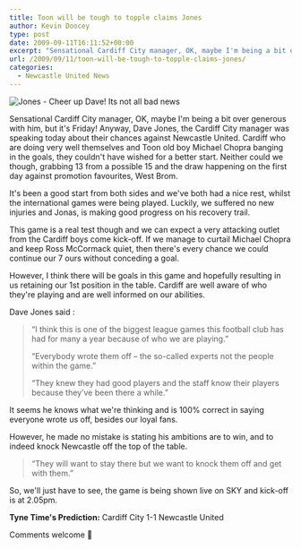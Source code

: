 ```yaml
---
title: Toon will be tough to topple claims Jones
author: Kevin Doocey
type: post
date: 2009-09-11T16:11:52+00:00
excerpt: "Sensational Cardiff City manager, OK, maybe I'm being a bit over generous with him, but it's.."
url: /2009/09/11/toon-will-be-tough-to-topple-claims-jones/
categories:
  - Newcastle United News
---
```


![Jones - Cheer up Dave! Its not all bad news](https://i.telegraph.co.uk/telegraph/multimedia/archive/01015/dave-jones_1015597c.jpg)

Sensational Cardiff City manager, OK, maybe I'm being a bit over generous with him, but it's Friday! Anyway, Dave Jones, the Cardiff City manager was speaking today about their chances against Newcastle United. Cardiff who are doing very well themselves and Toon old boy Michael Chopra banging in the goals, they couldn't have wished for a better start. Neither could we though, grabbing 13 from a possible 15 and the draw happening on the first day against promotion favourites, West Brom.

It's been a good start from both sides and we've both had a nice rest, whilst the international games were being played. Luckily, we suffered no new injuries and Jonas, is making good progress on his recovery trail.

This game is a real test though and we can expect a very attacking outlet from the Cardiff boys come kick-off. If we manage to curtail Michael Chopra and keep Ross McCormack quiet, then there's every chance we could continue our 7 ours without conceding a goal.

However, I think there will be goals in this game and hopefully resulting in us retaining our 1st position in the table. Cardiff are well aware of who they're playing and are well informed on our abilities.

Dave Jones said :

> “I think this is one of the biggest league games this football club has had for many a year because of who we are playing.”
>
> “Everybody wrote them off – the so-called experts not the people within the game.”
>
> “They knew they had good players and the staff know their players because they’ve been there a while.”

It seems he knows what we're thinking and is 100% correct in saying everyone wrote us off, besides our loyal fans.

However, he made no mistake is stating his ambitions are to win, and to indeed knock Newcastle off the top of the table.

> “They will want to stay there but we want to knock them off and get with them.”

So, we'll just have to see, the game is being shown live on SKY and kick-off is at 2.05pm.

**Tyne Time's Prediction:** Cardiff City 1-1 Newcastle United

Comments welcome 🙂
